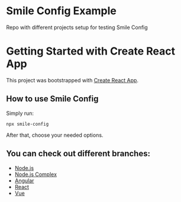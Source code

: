 # Smile Config Example

Repo with different projects setup for testing Smile Config

# Getting Started with Create React App

This project was bootstrapped with [Create React App](https://github.com/facebook/create-react-app).

## How to use Smile Config

Simply run:

```shell
npx smile-config
```

After that, choose your needed options.

## You can check out different branches:

* [Node.js](https://github.com/DrSmile444/smile-config-example/tree/project/node)
* [Node.js Complex](https://github.com/DrSmile444/smile-config-example/tree/project/node-complex)
* [Angular](https://github.com/DrSmile444/smile-config-example/tree/project/angular)
* [React](https://github.com/DrSmile444/smile-config-example/tree/project/react)
* [Vue](https://github.com/DrSmile444/smile-config-example/tree/project/vue)
